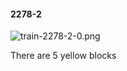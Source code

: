 #### 2278-2
![train-2278-2-0.png](https://github.com/lil-lab/nlvr/raw/master/nlvr/train/images/71/train-2278-2-0.png "train-2278-2-0.png")

There are 5 yellow blocks